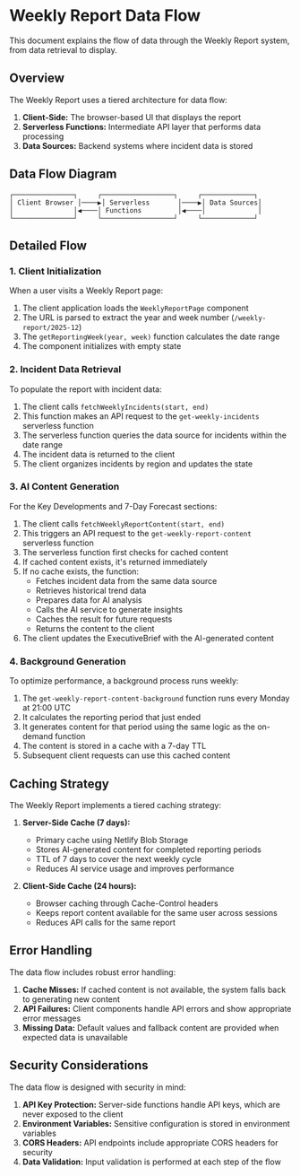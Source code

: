 # Weekly Report Data Flow

This document explains the flow of data through the Weekly Report system, from data retrieval to display.

## Overview

The Weekly Report uses a tiered architecture for data flow:

1. **Client-Side:** The browser-based UI that displays the report
2. **Serverless Functions:** Intermediate API layer that performs data processing
3. **Data Sources:** Backend systems where incident data is stored

## Data Flow Diagram

```
┌───────────────┐     ┌──────────────────┐     ┌─────────────┐
│ Client Browser │────▶│ Serverless       │────▶│ Data Sources│
│               │◀────│ Functions         │◀────│             │
└───────────────┘     └──────────────────┘     └─────────────┘
```

## Detailed Flow

### 1. Client Initialization

When a user visits a Weekly Report page:

1. The client application loads the `WeeklyReportPage` component
2. The URL is parsed to extract the year and week number (`/weekly-report/2025-12`)
3. The `getReportingWeek(year, week)` function calculates the date range
4. The component initializes with empty state

### 2. Incident Data Retrieval

To populate the report with incident data:

1. The client calls `fetchWeeklyIncidents(start, end)`
2. This function makes an API request to the `get-weekly-incidents` serverless function
3. The serverless function queries the data source for incidents within the date range
4. The incident data is returned to the client
5. The client organizes incidents by region and updates the state

### 3. AI Content Generation

For the Key Developments and 7-Day Forecast sections:

1. The client calls `fetchWeeklyReportContent(start, end)`
2. This triggers an API request to the `get-weekly-report-content` serverless function
3. The serverless function first checks for cached content
4. If cached content exists, it's returned immediately
5. If no cache exists, the function:
   - Fetches incident data from the same data source
   - Retrieves historical trend data
   - Prepares data for AI analysis
   - Calls the AI service to generate insights
   - Caches the result for future requests
   - Returns the content to the client
6. The client updates the ExecutiveBrief with the AI-generated content

### 4. Background Generation

To optimize performance, a background process runs weekly:

1. The `get-weekly-report-content-background` function runs every Monday at 21:00 UTC
2. It calculates the reporting period that just ended
3. It generates content for that period using the same logic as the on-demand function
4. The content is stored in a cache with a 7-day TTL
5. Subsequent client requests can use this cached content

## Caching Strategy

The Weekly Report implements a tiered caching strategy:

1. **Server-Side Cache (7 days):**
   - Primary cache using Netlify Blob Storage
   - Stores AI-generated content for completed reporting periods
   - TTL of 7 days to cover the next weekly cycle
   - Reduces AI service usage and improves performance

2. **Client-Side Cache (24 hours):**
   - Browser caching through Cache-Control headers
   - Keeps report content available for the same user across sessions
   - Reduces API calls for the same report

## Error Handling

The data flow includes robust error handling:

1. **Cache Misses:** If cached content is not available, the system falls back to generating new content
2. **API Failures:** Client components handle API errors and show appropriate error messages
3. **Missing Data:** Default values and fallback content are provided when expected data is unavailable

## Security Considerations

The data flow is designed with security in mind:

1. **API Key Protection:** Server-side functions handle API keys, which are never exposed to the client
2. **Environment Variables:** Sensitive configuration is stored in environment variables
3. **CORS Headers:** API endpoints include appropriate CORS headers for security
4. **Data Validation:** Input validation is performed at each step of the flow